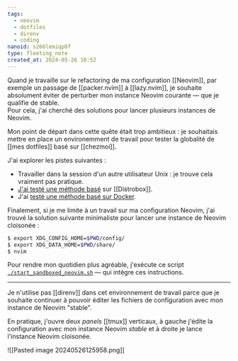 ```yaml
---
tags:
  - neovim
  - dotfiles
  - direnv
  - coding
nanoid: s266lemiqp8f
type: fleeting_note
created_at: 2024-05-26 10:52
---
```

Quand je travaille sur le refactoring de ma configuration [[Neovim]], par exemple un passage de [[packer.nvim]] à [[lazy.nvim]], je souhaite absolument éviter de perturber mon instance Neovim courante — que je qualifie de stable.  
Pour cela, j'ai cherché des solutions pour lancer plusieurs instances de Neovim.

Mon point de départ dans cette quête était trop ambitieux : je souhaitais mettre en place un environemment de travail pour tester la globalité de [[mes dotfiles]] basé sur [[chezmoi]].

J'ai explorer les pistes suivantes :

- Travailler dans la session d'un autre utilisateur Unix : je trouve cela vraiment pas pratique.
- [J'ai testé une méthode basé](https://github.com/twpayne/chezmoi/discussions/3695#discussioncomment-9105492) sur [[Distrobox]].
- J'ai [testé une méthode basé sur Docker](https://github.com/stephane-klein/dotfiles/tree/docker-test/lazyvim).

Finalement, si je me limite à un travail sur ma configuration Neovim, j'ai trouvé la solution suivante minimaliste pour lancer une instance de Neovim cloisonée :

```sh
$ export XDG_CONFIG_HOME=$PWD/config/
$ export XDG_DATA_HOME=$PWD/share/
$ nvim
```

Pour rendre mon quotidien plus agréable, j'exécute ce script [`./start_sandboxed_neovim.sh`](https://github.com/stephane-klein/dotfiles/blob/neovim-playground/neovim-playground/start_sandboxed_neovim.sh) — qui intègre ces instructions.

---

Je n'utilise pas [[direnv]] dans cet environnement de travail parce que je souhaite continuer à pouvoir éditer les fichiers de configuration avec mon instance de Neovim "stable".

En pratique, j'ouvre deux *panels* [[tmux]] verticaux, à gauche j'édite la configuration avec mon instance Neovim *stable* et à droite je lance l'instance Neovim cloisonée.

![[Pasted image 20240526125958.png]]
